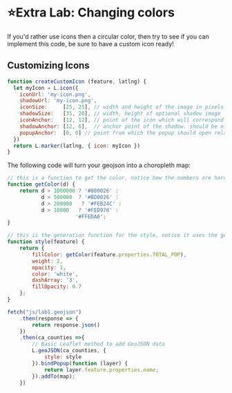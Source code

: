 # ⭐Extra Lab: Changing colors

If you'd rather use icons then a circular color, then try to see if you can implement this code, be sure to have a custom icon ready!

## Customizing Icons

```js title="js/init.js"
function createCustomIcon (feature, latlng) {
  let myIcon = L.icon({
    iconUrl: 'my-icon.png',
    shadowUrl: 'my-icon.png',
    iconSize:     [25, 25], // width and height of the image in pixels
    shadowSize:   [35, 20], // width, height of optional shadow image
    iconAnchor:   [12, 12], // point of the icon which will correspond to marker's location
    shadowAnchor: [12, 6],  // anchor point of the shadow. should be offset
    popupAnchor:  [0, 0] // point from which the popup should open relative to the iconAnchor
  })
  return L.marker(latlng, { icon: myIcon })
}
```

The following code will turn your geojson into a choropleth map:

```javascript
// this is a function to get the color, notice how the numbers are hard coded, who decides that?
function getColor(d) {
    return d > 1000000 ? '#800026' :
           d > 500000  ? '#BD0026' :
           d > 200000   ? '#FEB24C' :
           d > 10000   ? '#FED976' :
                      '#FFEDA0';
}

// this is the generation function for the style, notice it uses the getColor function
function style(feature) {
    return {
        fillColor: getColor(feature.properties.TOTAL_POP),
        weight: 2,
        opacity: 1,
        color: 'white',
        dashArray: '3',
        fillOpacity: 0.7
    };
}

fetch("js/lab1.geojson")
    .then(response => {
        return response.json()
    })
    .then(ca_counties =>{
        // Basic Leaflet method to add GeoJSON data
        L.geoJSON(ca_counties, {
            style: style
        }).bindPopup(function (layer) {
            return layer.feature.properties.name;
        }).addTo(map);
    })

```
